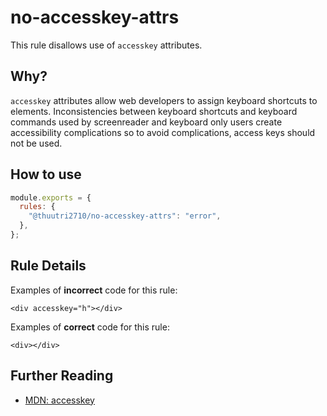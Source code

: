 # no-accesskey-attrs

This rule disallows use of `accesskey` attributes.

## Why?

`accesskey` attributes allow web developers to assign keyboard shortcuts to elements.
Inconsistencies between keyboard shortcuts and keyboard commands used by screenreader and keyboard only users create accessibility complications so to avoid complications, access keys should not be used.

## How to use

```js,.eslintrc.js
module.exports = {
  rules: {
    "@thuutri2710/no-accesskey-attrs": "error",
  },
};
```

## Rule Details

Examples of **incorrect** code for this rule:

```html,incorrect
<div accesskey="h"></div>
```

Examples of **correct** code for this rule:

```html,correct
<div></div>
```

## Further Reading

- [MDN: accesskey](https://developer.mozilla.org/en-US/docs/Web/HTML/Global_attributes/accesskey)

